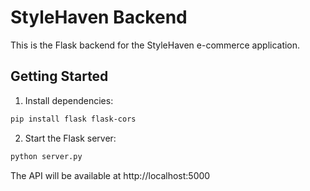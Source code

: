 
# StyleHaven Backend

This is the Flask backend for the StyleHaven e-commerce application.

## Getting Started

1. Install dependencies:
```bash
pip install flask flask-cors
```

2. Start the Flask server:
```bash
python server.py
```

The API will be available at http://localhost:5000
